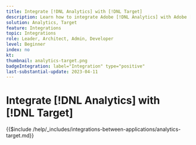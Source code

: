 ```yaml
---
title: Integrate [!DNL Analytics] with [!DNL Target]
description: Learn how to integrate Adobe [!DNL Analytics] with Adobe [!DNL Target]. 
solution: Analytics, Target
feature: Integrations
topic: Integrations
role: Leader, Architect, Admin, Developer
level: Beginner
index: no
kt:
thumbnail: analytics-target.png
badgeIntegration: label="Integration" type="positive"
last-substantial-update: 2023-04-11
---
```


# Integrate [!DNL Analytics] with [!DNL Target]

{{$include /help/_includes/integrations-between-applications/analytics-target.md}}
